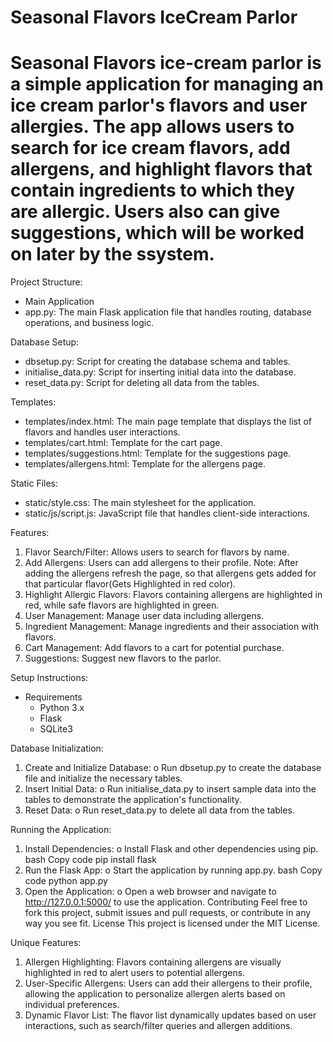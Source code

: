 
# Seasonal Flavors IceCream Parlor
# Seasonal Flavors ice-cream parlor is a simple application for managing an ice cream parlor's flavors and user allergies. The app allows users to search for ice cream flavors, add allergens, and highlight flavors that contain ingredients to which they are allergic. Users also can give suggestions, which will be worked on later by the ssystem.

Project Structure:
* Main Application
* app.py: The main Flask application file that handles routing, database operations, and business logic.

Database Setup:
* dbsetup.py: Script for creating the database schema and tables.
* initialise_data.py: Script for inserting initial data into the database.
* reset_data.py: Script for deleting all data from the tables.

Templates:
* templates/index.html: The main page template that displays the list of flavors and handles user interactions.
* templates/cart.html: Template for the cart page.
* templates/suggestions.html: Template for the suggestions page.
* templates/allergens.html: Template for the allergens page.

Static Files:
* static/style.css: The main stylesheet for the application.
* static/js/script.js: JavaScript file that handles client-side interactions.

Features:
1.	Flavor Search/Filter: Allows users to search for flavors by name.
2.	Add Allergens: Users can add allergens to their profile. 
    Note: After adding the allergens refresh the page, so that allergens gets added for that particular flavor(Gets Highlighted in red color).
3.	Highlight Allergic Flavors: Flavors containing allergens are highlighted in red, while safe flavors are highlighted in green.
4.	User Management: Manage user data including allergens.
5.	Ingredient Management: Manage ingredients and their association with flavors.
6.	Cart Management: Add flavors to a cart for potential purchase.
7.	Suggestions: Suggest new flavors to the parlor.

Setup Instructions:
* Requirements
    * Python 3.x
    * Flask
    * SQLite3
  
Database Initialization:
1.	Create and Initialize Database:
    o	Run dbsetup.py to create the database file and initialize the necessary tables.
2.	Insert Initial Data:
    o	Run initialise_data.py to insert sample data into the tables to demonstrate the application's functionality.
3.	Reset Data:
    o	Run reset_data.py to delete all data from the tables.
  	
Running the Application:
1.	Install Dependencies:
    o	Install Flask and other dependencies using pip.
bash
Copy code
pip install flask
2.	Run the Flask App:
o	Start the application by running app.py.
bash
Copy code
python app.py
3.	Open the Application:
o	Open a web browser and navigate to http://127.0.0.1:5000/ to use the application.
Contributing
Feel free to fork this project, submit issues and pull requests, or contribute in any way you see fit.
License
This project is licensed under the MIT License.


Unique Features:
1.	Allergen Highlighting: Flavors containing allergens are visually highlighted in red to alert users to potential allergens.
2.	User-Specific Allergens: Users can add their allergens to their profile, allowing the application to personalize allergen alerts based on individual preferences.
3.	Dynamic Flavor List: The flavor list dynamically updates based on user interactions, such as search/filter queries and allergen additions.

